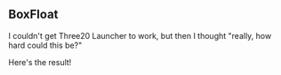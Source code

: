 BoxFloat
--------

I couldn't get Three20 Launcher to work, but then I thought "really, how hard
could this be?"

Here's the result!

